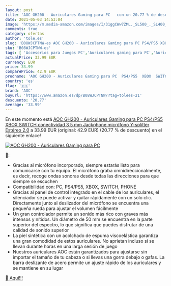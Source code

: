 ```yaml
---
layout: post
title: 'AOC GH200 - Auriculares Gaming para PC   con un 20.77 % de descuento'
date: 2021-05-03 14:53:04
image: 'https://m.media-amazon.com/images/I/31ggCWw7ZML._SL500_._SL400_.jpg'
comments: true
category: ofertas
author: 'tole.es'
slug: 'B08WJCPTNW-es AOC GH200 - Auriculares Gaming para PC PS4/PS5 XBOX SWITCH...'
sku: 'B08WJCPTNW-es'
tags: [ 'Accesorios para Juegos PC','Auriculares gaming para PC','Auriculares y accesorios','Electrónica','Juegos y Accesorios para PC','Videojuegos','aoc','xbox', ]
actualPrice: 33.99 EUR
currency: EUR
price: 33.99
comparePrice: 42.9 EUR
prodname: 'AOC GH200 - Auriculares Gaming para PC  PS4/PS5  XBOX  SWITCH  conectividad 3 5 mm Jackphone  micrófono  Y-splitter  Estéreo 2.0'
country: 'es'
flag: '🇪🇸'
brand: 'AOC'
buyurl: 'https://www.amazon.es/dp/B08WJCPTNW/?tag=tolees-21'
descuento: '20.77'
average: '33.99'
---
```


En este momento está [AOC GH200 - Auriculares Gaming para PC  PS4/PS5  XBOX  SWITCH  conectividad 3 5 mm Jackphone  micrófono  Y-splitter  Estéreo 2.0](https://www.amazon.es/dp/B08WJCPTNW/?tag=tolees-21) a 33.99 EUR (original: 42.9 EUR) (20.77 %  de descuento) en el siguiente enlace!

[![AOC GH200 - Auriculares Gaming para PC  ](https://m.media-amazon.com/images/I/31ggCWw7ZML._SL500_._SL400_.jpg)](https://www.amazon.es/dp/B08WJCPTNW/?tag=tolees-21)

🔎:

- Gracias al micrófono incorporado, siempre estarás listo para comunicarse con tu equipo. El micrófono graba omnidireccionalmente, es decir, recoge ondas sonoras desde todas las direcciones para que siempre se escuchen
- Compatibilidad con: PC, PS4/PS5, XBOX, SWITCH, PHONE
- Gracias al panel de control integrado en el cable de los auriculares, el silenciador se puede activar y quitar rápidamente con un solo clic. Directamente junto al deslizador del micrófono se encuentra una pequeña rueda para ajustar el volumen fácilmente
- Un gran controlador permite un sonido más rico con graves más intensos y nítidos. Un diámetro de 50 mm se encuentra en la parte superior del espectro, lo que significa que puedes disfrutar de una calidad de sonido superior
- La piel sintética con un acolchado de espuma viscoelástica garantiza una gran comodidad de estos auriculares. No aprietan incluso si se llevan durante horas en una larga sesión de juego
- Nuestros auriculares AOC están garantizados para ajustarse sin importar el tamaño de tu cabeza o si llevas una gorra debajo o gafas. La barra deslizante de acero permite un ajuste rápido de los auriculares y se mantiene en su lugar

[🛒 Aquí!!!](https://www.amazon.es/dp/B08WJCPTNW/?tag=tolees-21)

